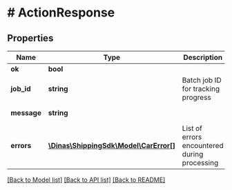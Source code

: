 # # ActionResponse

## Properties

Name | Type | Description | Notes
------------ | ------------- | ------------- | -------------
**ok** | **bool** |  | [readonly]
**job_id** | **string** | Batch job ID for tracking progress | [optional] [readonly]
**message** | **string** |  | [optional] [readonly]
**errors** | [**\Dinas\ShippingSdk\Model\CarError[]**](CarError.md) | List of errors encountered during processing | [optional]

[[Back to Model list]](../../README.md#models) [[Back to API list]](../../README.md#endpoints) [[Back to README]](../../README.md)
